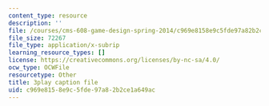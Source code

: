 ```yaml
---
content_type: resource
description: ''
file: /courses/cms-608-game-design-spring-2014/c969e8158e9c5fde97a82b2ce1a649ac_1506695.vtt
file_size: 72267
file_type: application/x-subrip
learning_resource_types: []
license: https://creativecommons.org/licenses/by-nc-sa/4.0/
ocw_type: OCWFile
resourcetype: Other
title: 3play caption file
uid: c969e815-8e9c-5fde-97a8-2b2ce1a649ac
---
```

